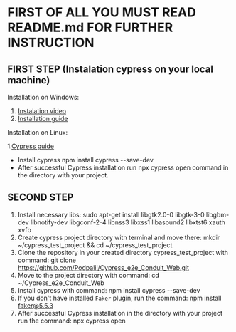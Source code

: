 
# FIRST OF ALL YOU MUST READ README.md FOR FURTHER INSTRUCTION

## FIRST STEP (Instalation cypress on your local machine)

Installation on Windows:

1. [Instalation video](https://www.youtube.com/watch?v=F53rDUwiAbU)
2. [Installation guide](https://docs.cypress.io/guides/getting-started/installing-cypress.html#Windows)

Installation on Linux:

1.[Cypress guide](https://docs.cypress.io/guides/getting-started/installing-cypress.html#Linux)


- Install cypress npm install cypress --save-dev
- After successful Cypress installation run npx cypress open command in the directory with your project.

## SECOND STEP

1. Install necessary libs: sudo apt-get install libgtk2.0-0 libgtk-3-0 libgbm-dev libnotify-dev libgconf-2-4 libnss3 libxss1 libasound2 libxtst6 xauth xvfb
2. Create cypress project directory with terminal and move there: mkdir ~/cypress_test_project && cd ~/cypress_test_project
3. Clone the repository in your created directory cypress_test_project with command: git clone https://github.com/Podpalii/Cypress_e2e_Conduit_Web.git 
4. Move to the project directory with command: cd ~/Cypress_e2e_Conduit_Web
5. Install cypress with command: npm install cypress --save-dev
6. If you don't have installed `Faker` plugin, run the command: npm install faker@5.5.3
7. After successful Cypress installation in the directory with your project run the command: npx cypress open
